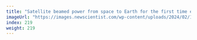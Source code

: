 ```yaml
---
title: "Satellite beamed power from space to Earth for the first time ever"
imageUrl: "https://images.newscientist.com/wp-content/uploads/2024/02/13142701/SEI_190170768.jpg?width=788"
index: 219
weight: 219
---
```

